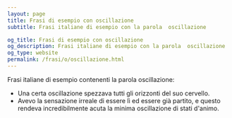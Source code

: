 ```yaml
---
layout: page
title: Frasi di esempio con oscillazione 
subtitle: Frasi italiane di esempio con la parola  oscillazione

og_title: Frasi di esempio con oscillazione 
og_description: Frasi italiane di esempio con la parola  oscillazione
og_type: website
permalink: /frasi/o/oscillazione.html
---
```


Frasi italiane di esempio contenenti la parola oscillazione:


- Una certa oscillazione spezzava tutti gli orizzonti del suo cervello.
- Avevo la sensazione irreale di essere lì ed essere già partito, e questo rendeva incredibilmente acuta la minima oscillazione di stati d'animo.
